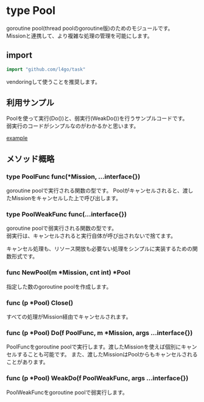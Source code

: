 # type Pool
goroutine pool(thread poolのgoroutine版)のためのモジュールです。  
Missionと連携して、より複雑な処理の管理を可能にします。

## import
```go
import "github.com/l4go/task"
```
vendoringして使うことを推奨します。

## 利用サンプル
Poolを使って実行(Do())と、弱実行(WeakDo())を行うサンプルコードです。  
弱実行のコードがシンプルなのがわかるかと思います。

[example](../examples/ex_pool/ex_pool.go)

## メソッド概略

### type PoolFunc func(*Mission, ...interface{})
goroutine poolで実行される関数の型です。
Poolがキャンセルされると、渡したMissionをキャンセルした上で呼び出します。

### type PoolWeakFunc func(...interface{})
goroutine poolで弱実行される関数の型です。  
弱実行は、キャンセルされると実行自体が呼び出されないで捨てます。

キャンセル処理も、リソース開放も必要ない処理をシンプルに実装するための関数形式です。

### func NewPool(m *Mission, cnt int) *Pool
指定した数のgoroutine poolを作成します。

### func (p *Pool) Close()
すべての処理がMission経由でキャンセルされます。

### func (p *Pool) Do(f PoolFunc, m *Mission, args ...interface{})
PoolFuncをgoroutine poolで実行します。渡したMissionを使えば個別にキャンセルすることも可能です。
また、渡したMissionはPoolからもキャンセルされることがあります。

### func (p *Pool) WeakDo(f PoolWeakFunc, args ...interface{})
PoolWeakFuncをgoroutine poolで弱実行します。
